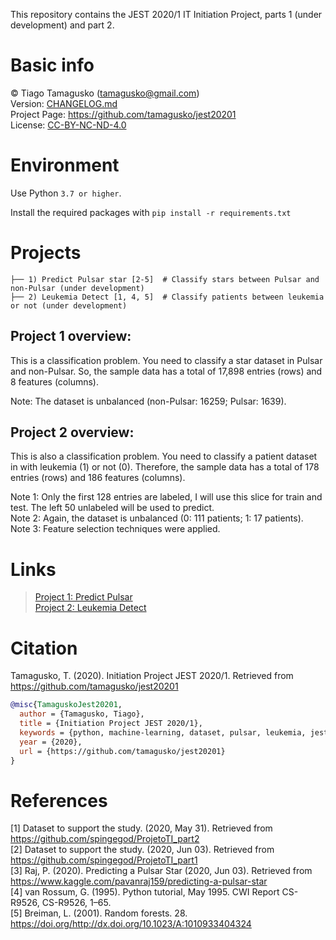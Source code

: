 This repository contains the JEST 2020/1 IT Initiation Project, parts 1 (under development) and part 2.

# Basic info
© Tiago Tamagusko (tamagusko@gmail.com)  
Version: [CHANGELOG.md](/CHANGELOG.md)  
Project Page: <a href="https://github.com/tamagusko/jest20201">https://github.com/tamagusko/jest20201</a>  
License: [CC-BY-NC-ND-4.0](/LICENSE)

# Environment

Use Python `3.7 or higher`.

Install the required packages with `pip install -r requirements.txt`

# Projects
    
    ├── 1) Predict Pulsar star [2-5]  # Classify stars between Pulsar and non-Pulsar (under development)  
    ├── 2) Leukemia Detect [1, 4, 5]  # Classify patients between leukemia or not (under development)  

## Project 1 overview:
This is a classification problem. You need to classify a star dataset in Pulsar and non-Pulsar. So, the sample data has a total of 17,898 entries (rows) and 8 features (columns).  

Note: The dataset is unbalanced (non-Pulsar: 16259; Pulsar: 1639).
## Project 2 overview:
This is also a classification problem. You need to classify a patient dataset in with leukemia (1) or not (0). Therefore, the sample data has a total of 178  entries (rows) and 186 features (columns).  

Note 1: Only the first 128 entries are labeled, I will use this slice for train and test. The left 50 unlabeled will be used to predict.  
Note 2: Again, the dataset is unbalanced (0: 111 patients; 1: 17 patients).  
Note 3: Feature selection techniques were applied.

# Links
    
> [Project 1: Predict Pulsar](/predictPulsar.ipynb)  
> [Project 2: Leukemia Detect](/leukemiaDetect.ipynb)

# Citation
Tamagusko, T. (2020). Initiation Project JEST 2020/1. Retrieved from https://github.com/tamagusko/jest20201

```bibtex
@misc{TamaguskoJest20201,
  author = {Tamagusko, Tiago},
  title = {Initiation Project JEST 2020/1},
  keywords = {python, machine-learning, dataset, pulsar, leukemia, jest},
  year = {2020},
  url = {https://github.com/tamagusko/jest20201}
}
```

# References
[1] Dataset to support the study. (2020, May 31). Retrieved from https://github.com/spingegod/ProjetoTI_part2  
[2] Dataset to support the study. (2020, Jun 03). Retrieved from https://github.com/spingegod/ProjetoTI_part1   
[3] Raj, P. (2020). Predicting a Pulsar Star (2020, Jun 03). Retrieved from https://www.kaggle.com/pavanraj159/predicting-a-pulsar-star   
[4] van Rossum, G. (1995). Python tutorial, May 1995. CWI Report CS-R9526, CS-R9526, 1–65.  
[5] Breiman, L. (2001). Random forests. 28. https://doi.org/http://dx.doi.org/10.1023/A:1010933404324

